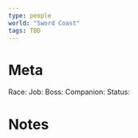 ```yaml
---
type: people
world: "Sword Coast"
tags: TBD
---
```

# Meta
Race: 
Job: 
Boss:
Companion:
Status: 

# Notes